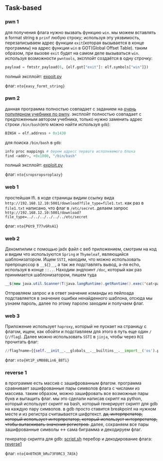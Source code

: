 ## Task-based

### pwn 1
для получения флага нужно вызвать функцию `win`. мы можем вставлять в format string в `prinf` любую строку; используя эту уязвимость, перезаписываем адрес функции `exit`(которая вызывается в конце программы) на адрес функции `win` в GOT(Global Offset Table). таким образом, при вызове `exit` будет на самом деле вызываться `win`. используя возможности `pwntools`, эксплойт создаётся в одну строчку:
```python
payload = fmtstr_payload(6, {elf.got["exit"]: elf.symbols["win"]})
```

полный эксплойт: [expoit.py](pwn1/exploit.py)

флаг: `nto{easy_formt_string}`


### pwn 2
данная программа полностью совпадает с заданием на [очень популярном учебнике по pwnу](https://ir0nstone.gitbook.io/notes/types/stack/syscalls/sigreturn-oriented-programming-srop/using-srop). эксплойт полностью совпадает с предложенным автором учебника, только нужно заменить адрес строки `/bin/bash`(его можно найти используя `gdb`):
```python
BINSH = elf.address + 0x1430
```

для поиска `/bin/bash` в `gdb`:
```python
info proc mappings # берем адресс первого исполняемого блока
find <addr>, +0x1000, "/bin/bash"
```

полный эксплойт: [exploit.py](pwn2/exploit.py)

флаг: `nto{sropsropsroplazy}`


### web 1
простейшая lfi. в коде страницы видим ссылку вида `http://192.168.12.10:5001/download?file_type=file1.txt`. как раз в `file1.txt` написано, что флаг в `/etc/secret`. делаем запрос `http://192.168.12.10:5001/download?file_type=../../../../../../etc/secret`

флаг: `nto{P6t9_T77v6RsA1}`


### web 2
Декомпилим с помощью jadx файл с веб приложением, смотрим на код и видим что используются `Spring` и `Thymeleaf`, являющийся шаблонизатором. Ищем `SSTI`, находим, что можно использовать препроцессор в `__${}__`, а так же подставлять вывод, а-ля echo, используя в конце `::..`. Находим эндпоинт `/doc`, который как раз принимается шаблонизатором, пишем туда 
```java
__${new java.util.Scanner(T(java.langRuntime).getRuntime().exec('cat<password.txt').getInputStream()).next()}__::..
```
Отправляем запрос и в ответ значение команды из пейлоада подставляется в значение ошибки ненайденного шаблона, отсюда мы узнаем пароль, далее по этому паролю заходим и получаем флаг.


### web 3
Приложение использует `haproxy`, который не пускает на страницу с флагом, ищем, как обойти и подставляем для этого в путь еще один `/` (`//flag`). Далее можно использовать `SSTI` в `jinja`, чтобы через `RCE` прочитать флаг:
```python
//flag?name={{self.__init__.__globals__.__builtins__.__import__('os').popen('cat flag.txt').read()}}
```

флаг: `nto{Ht1P_sM088Lin6_88Ti}`


### reverse 1
в программе есть массив с зашифрованным флагом. программа сравнивает зашифрованные пары символов флага с числами из массива. таким образом, можно зашифровать все возможные пары букв и вытащить флаг. мы это сделали написав скрипт на python, который использует скрипт на bash, который генерирует скрипт для gdb на каждую пару символов. в gdb просто ставится breakpoint на нужном месте и из регистра считаывается шифртекст. ~~да, интерпретатор, который использует интерпретатор, который использует интерпретатор, чтобы вытаскивать значения регистров.~~ далее, сохраняем все пары зашифрованные символы <-> сама биграмма и декодируем флаг.

генератор скрипта для gdb: [script.sh](reverse1/script.sh)
перебор и декодирование флага: [reverse1](reverse1/solve.py)

флаг: `nto{4n0TH3R_bRu73F0RC3_7ASk}`